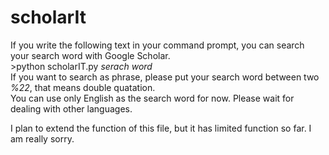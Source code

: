 # scholarIt
If you write the following text in your command prompt, you can search your search word with Google Scholar. <br>
\>python scholarIT.py <I>serach word</I><br>
If you want to search as phrase, please put your search word between two <I>%22</I>, that means double quatation.<br>
You can use only English as the search word for now. Please wait for dealing with other languages.<br>

I plan to extend the function of this file, but it has limited function so far. I am really sorry. 
